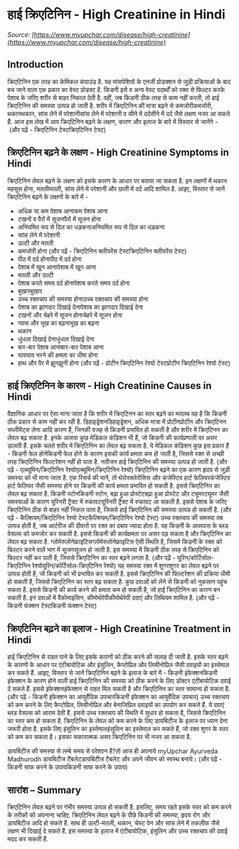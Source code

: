 # हाई क्रिएटिनिन - High Creatinine in Hindi
_Source: [https://www.myupchar.com/disease/high-creatinine](https://www.myupchar.com/disease/high-creatinine)_

## Introduction
क्रिएटिनिन एक तरह का केमिकल कंपाउंड है. यह मांसपेशियों के एनर्जी प्रोडक्शन से जुड़ी प्रक्रियाओं के बाद बच जाने वाला एक प्रकार का वेस्ट प्रोडक्ट है. किडनी इसे व अन्य वेस्ट पदार्थों को रक्त से फिल्टर करके पेशाब के जरिए शरीर से बाहर निकाल देती है.
वहीं, जब किडनी ठीक तरह से काम नहीं करती, तो हाई क्रिएटिनिन की समस्या उत्पन्न हो जाती है. शरीर में क्रिएटिनिन की मात्रा बढ़ने से कमजोरीकमजोरी, थकानथकान, सांस लेने में परेशानीसांस लेने में परेशानी व सीने में दर्दसीने में दर्द जैसे लक्षण नजर आ सकते हैं.
आज इस लेख में आप क्रिएटिनिन बढ़ने के लक्षण, कारण और इलाज के बारे में विस्तार से जानेंगे -
 (और पढ़ें - क्रिएटिनिन टेस्टक्रिएटिनिन टेस्ट)

## क्रिएटिनिन बढ़ने के लक्षण - High Creatinine Symptoms in Hindi
क्रिएटिनिन लेवल बढ़ने के लक्षण को इसके कारण के आधार पर बताया जा सकता है. इन लक्षणों में थकान महसूस होना, मतलीमतली, सांस लेने में परेशानी और छाती में दर्द आदि शामिल है. आइए, विस्तार से जानें क्रिएटिनिन बढ़ने के लक्षणों के बारे में -
- अधिक या कम पेशाब आनाकम पेशाब आना
- टखनों व पैरों में सूजनपैरों में सूजन होना
- अनियमित रूप से दिल का धड़कनाअनियमित रूप से दिल का धड़कना
- सांस लेने में परेशानी
- उल्टी और मतली
- कमजोरी होना
(और पढ़ें - क्रिएटिनिन क्लीयरेंस टेस्टक्रिएटिनिन क्लीयरेंस टेस्ट)
- पीठ में दर्द होनापीठ में दर्द होना
- पेशाब में खून आनापेशाब में खून आना
- मतली और उल्टी
- पेशाब करते समय दर्द होनापेशाब करते समय दर्द होना
- बुखारबुखार
- उच्च रक्तचाप की समस्या होनाउच्च रक्तचाप की समस्या होना
- पेशाब का झागदार दिखाई देनापेशाब का झागदार दिखाई देना
- टखनों और चेहरे में सूजन होनाचेहरे में सूजन होना
- प्यास और भूख का बढ़नाभूख का बढ़ना
- थकान
- धुंधला दिखाई देनाधुंधला दिखाई देना
- बार-बार पेशाब आनाबार-बार पेशाब आना
- घावघाव भरने की क्षमता का धीमा होना
- हाथ और पैर में झुनझुनी होना
(और पढ़ें - प्रोटीन क्रिएटिनिन रेश्यो टेस्टप्रोटीन क्रिएटिनिन रेश्यो टेस्ट)

## हाई क्रिएटिनिन के कारण - High Creatinine Causes in Hindi
वैज्ञानिक आधार पर ऐसा माना जाता है कि शरीर में क्रिएटिनन का स्तर बढ़ने का मतलब यह है कि किडनी ठीक प्रकार से काम नहीं कर रही है. डिहाइड्रेशनडिहाइड्रेशन, अधिक मात्रा में प्रोटीनप्रोटीन और क्रिएटिनन सप्लीमेंट्स लेना आदि कारण हैं, जिनकी वजह से किडनी प्रभावित हो सकती है और शरीर में क्रिएटिनन का लेवल बढ़ सकता है.
इनके अलावा कुछ मेडिकल कंडिशन भी हैं, जो किडनी की कार्यप्रणाली पर असर डालती हैं. इसके चलते शरीर में क्रिएटिनिन का लेवल बढ़ सकता है. ये मेडिकल कंडिशन कुछ इस प्रकार हैं -
किडनी फेल होनेकिडनी फेल होने के कारण इसकी कार्य क्षमता कम हो जाती है, जिससे रक्त से अच्छी तरह क्रिएटिनिन फिल्टरेशन नहीं हो पाता है. नतीजन हाई क्रिएटिनिन की समस्या उत्पन्न हो जाती है.
(और पढ़ें - एल्ब्यूमिन/क्रिएटिनिन रेश्योएल्ब्यूमिन/क्रिएटिनिन रेश्यो)
क्रिएटिनिन बढ़ने का एक कारण हृदय से जुड़ी समस्या को भी माना जाता है. एक रिसर्च की मानें, तो थेरोस्क्लेरोसिस और कंजेस्टिव हार्ट फेलियरकंजेस्टिव हार्ट फेलियर जैसी समस्या होने पर किडनी की कार्य क्षमता प्रभावित हो सकती है. इससे क्रिएटिनिन का लेवल बढ़ सकता है.
किडनी स्टोनकिडनी स्टोन, बढ़ा हुआ प्रोस्टेटबढ़ा हुआ प्रोस्टेट और ट्यूमरट्यूमर जैसी समस्याओं के कारण यूरिनरी ट्रैक्ट में रुकावटयूरिनरी ट्रैक्ट में रुकावट आ सकती है. इससे पेशाब के जरिए क्रिएटिनिन ठीक से बाहर नहीं निकल पाता है, जिससे हाई क्रिएटिनिन की समस्या उत्पन्न हो सकती है.
(और पढ़ें - कैल्शियम/क्रिएटिनिन रेश्यो टेस्टकैल्शियम/क्रिएटिनिन रेश्यो टेस्ट)
उच्च रक्तचाप की समस्या तब उत्पन्न होती है, जब आर्टरीज की दीवारों पर रक्त का दबाव ज्यादा होता है. यह किडनी के आसपास के ब्लड वेसल्स को कमजोर कर सकती है. इससे किडनी की कार्यक्षमता पर असर पड़ सकता है और क्रिएटिनिन का लेवल बढ़ सकता है.
ग्लोमेरुलोनेफ्राइटिसग्लोमेरुलोनेफ्राइटिस ऐसी स्थिति है, जिसमें किडनी के रक्त को फिल्टर करने वाले भाग में सूजनसूजन हो जाती है. इस समस्या में किडनी ठीक तरह से क्रिएटिनिन को फिल्टर नहीं कर पाती है, जिससे क्रिएटिनिन का स्तर बढ़ने लगता है.
(और पढ़ें - यूरिन/कोर्टिसोल-क्रिएटिनिन रेश्योयूरिन/कोर्टिसोल-क्रिएटिनिन रेश्यो)
यह समस्या रक्त में शुगरशुगर का लेवल बढ़ने पर उत्पन्न होती है, जो किडनी को भी प्रभावित कर सकती है. इससे क्रिएटिनिन की फिल्टरेशन की प्रक्रिया धीमी हो सकती है, जिससे क्रिएटिनिन का स्तर बढ़ सकता है.
कुछ दवाओं को लेने से किडनी को नुकसान पहुंच सकता है. इससे किडनी की कार्य करने की क्षमता कम हो सकती है, जो हाई क्रिएटिनिन का कारण बन सकती है. इन दवाओं में वैंकोमाइसिन, कीमोथेरेपीकीमोथेरेपी दवाएं और लिथियम शामिल है.
(और पढ़ें - किडनी फंक्शन टेस्टकिडनी फंक्शन टेस्ट)

## क्रिएटिनिन बढ़ने का इलाज - High Creatinine Treatment in Hindi
हाई क्रिएटिनिन से राहत पाने के लिए इसके कारणों को ठीक करने की सलाह दी जाती है. इसके स्तर बढ़ने के कारणों के आधार पर एंटीबायोटिक और इंसुलिन, कैप्टोप्रिल और लिसीनोप्रिल जैसी दवाइयों का इस्तेमाल कर सकते हैं. आइए, विस्तार से जानें क्रिएटिनिन बढ़ने के इलाज के बारे में -
किडनी इंफेक्शनकिडनी इंफेक्शन के कारण होने वाली हाई क्रिएटिनिन की समस्या को ठीक करने के लिए डॉक्टर एंटीबायोटिक दवाई दे सकते हैं. इससे इंफेक्शनइंफेक्शन से राहत मिल सकती है और क्रिएटिनिन का स्तर सामान्य हो सकता है.
(और पढ़ें - किडनी इंफेक्शन का आयुर्वेदिक उपचारकिडनी इंफेक्शन का आयुर्वेदिक उपचार)
उच्च रक्तचाप को कम करने के लिए कैप्टोप्रिल, लिसीनोप्रिल और बेनाजिप्रिल दवाइयों का उपयोग कर सकते हैं. ये दवाएं ब्लड वेसल्स को आराम देती हैं. इससे उच्च रक्तचाप की स्थिति में सुधार हो सकता है, जिससे क्रिएटिनिन का स्तर कम हो सकता है.
क्रिएटिनिन के लेवल को कम करने के लिए डायबिटीज के इलाज पर ध्यान देना जरूरी होता है. इसके लिए इंसुलिन का इस्तेमालइंसुलिन का इस्तेमाल कर सकते हैं, जो रक्त शुगर के स्तर को कम कर सकता है। इसका सकारात्मक असर क्रिएटिनिन पर भी नजर आ सकता है.

डायबिटीज की समस्या से लम्बे समय से परेशाान है?तो आज ही अपनाये myUpchar Ayurveda Madhurodh डायबिटीज टैबलेटडायबिटीज टैबलेट और अपने जीवन को स्वस्थ बनाये।
(और पढ़ें - किडनी साफ करने के उपायकिडनी साफ करने के उपाय)

## सारांश – Summary
क्रिएटिनिन लेवल बढ़ने पर गंभीर समस्या उत्पन्न हो सकती है. इसलिए, समय रहते इसके स्तर को कम करने के तरीकों को अपनाना चाहिए. क्रिएटिनिन लेवल बढ़ने के पीछे किडनी की समस्या, हृदय रोग और डायबिटीज आदि हो सकते हैं. साथ ही उल्टी-मतली, थकान, चेस्ट पेन और सांस लेने में तकलीफ जैसे लक्षण भी दिखाई दे सकते हैं. इस समस्या के इलाज में एंटीबायोटिक, इंसुलिन और उच्च रक्तचाप की दवाई मदद कर सकती हैं.

